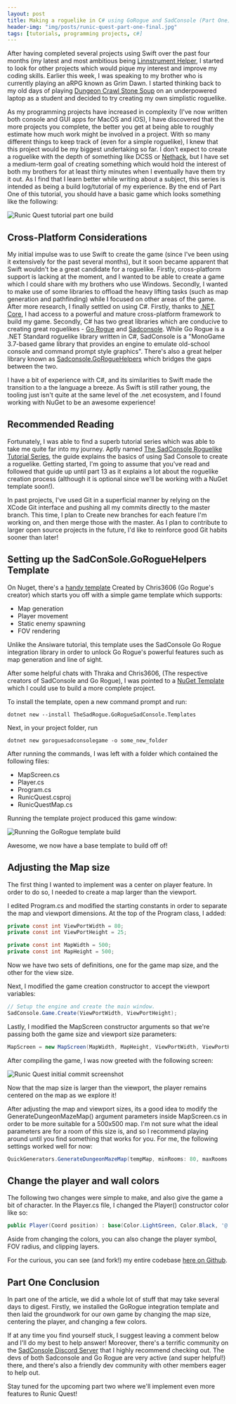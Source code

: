 ```yaml
---
layout: post
title: Making a roguelike in C# using GoRogue and SadConsole (Part One)
header-img: "img/posts/runic-quest-part-one-final.jpg"
tags: [tutorials, programming projects, c#] 
---
```


After having completed several projects using Swift over the past four months (my latest and most ambitious being [Linnstrument Helper](https://markjames.dev/linnstrument-helper), I started to look for other projects which would pique my interest and improve my coding skills. Earlier this week, I was speaking to my brother who is currently playing an aRPG known as Grim Dawn. I started thinking back to my old days of playing [Dungeon Crawl Stone Soup](https://crawl.develz.org/) on an underpowered laptop as a student and decided to try creating my own simplistic roguelike. 

As my programming projects have increased in complexity (I've now written both console and GUI apps for MacOS and iOS), I have discovered that the more projects you complete, the better you get at being able to roughly estimate how much work might be involved in a project. With so many different things to keep track of (even for a simple roguelike), I knew that this project would be my biggest undertaking so far. I don't expect to create a roguelike with the depth of something like DCSS or [Nethack](https://www.nethack.org/), but I have set a medium-term goal of creating something which would hold the interest of both my brothers for at least thirty minutes when I eventually have them try it out. As I find that I learn better while writing about a subject, this series is intended as being a build log/tutorial of my experience. By the end of Part One of this tutorial, you should have a basic game which looks something like the following:

![Runic Quest tutorial part one build](https://markjames.dev/img/posts/runic-quest-build-one.jpg "Screenshot of the end of Part One")

## Cross-Platform Considerations

My initial impulse was to use Swift to create the game (since I've been using it extensively for the past several months), but it soon became apparent that Swift wouldn't be a great candidate for a roguelike. Firstly, cross-platform support is lacking at the moment, and I wanted to be able to create a game which I could share with my brothers who use Windows. Secondly, I wanted to make use of some libraries to offload the heavy lifting tasks (such as map generation and pathfinding) while I focused on other areas of the game. After more research, I finally settled on using C#. Firstly, thanks to [.NET Core](https://dotnet.microsoft.com/download), I had access to a powerful and mature cross-platform framework to build my game. Secondly, C# has two great libraries which are conducive to creating great roguelikes - [Go Rogue](https://github.com/Chris3606/GoRogue) and [Sadconsole](https://sadconsole.com/). While Go Rogue is a .NET Standard roguelike library written in C#, SadConsole is a "MonoGame 3.7-based game library that provides an engine to emulate old-school console and command prompt style graphics". There's also a great helper library known as [Sadconsole.GoRogueHelpers](https://github.com/thesadrogue/SadConsole.GoRogueHelpers) which bridges the gaps between the two.

I have a bit of experience with C#, and its similarities to Swift made the transition to a the language a breeze. As Swift is still rather young, the tooling just isn't quite at the same level of the .net ecosystem, and I found working with NuGet to be an awesome experience!

## Recommended Reading

Fortunately, I was able to find a superb tutorial series which was able to take me quite far into my journey. Aptly named [The SadConsole Roguelike Tutorial Series](https://ansiware.com/), the guide explains the basics of using Sad Console to create a roguelike. Getting started, I'm going to assume that you've read and followed that guide up until part 13 as it explains a lot about the roguelike creation process (although it is optional since we'll be working with a NuGet template soon!). 

In past projects, I've used Git in a superficial manner by relying on the XCode Git interface and pushing all my commits directly to the master branch. This time, I plan to Create new branches for each feature I'm working on, and then merge those with the master. As I plan to contribute to larger open source projects in the future, I'd like to reinforce good Git habits sooner than later!

## Setting up the SadConSole.GoRogueHelpers Template

On Nuget, there's a [handy template](https://www.nuget.org/packages/TheSadRogue.GoRogueSadConsole.Templates/)  Created by Chris3606 (Go Rogue's creator) which starts you off with a simple game template which supports:
* Map generation
* Player movement
* Static enemy spawning
* FOV rendering

Unlike the Ansiware tutorial, this template uses the SadConsole Go Rogue integration library in order to unlock Go Rogue's powerful features such as map generation and line of sight.

After some helpful chats with Thraka and Chris3606, (The respective creators of SadConsole and Go Rogue), I was pointed to a [NuGet Template](https://www.nuget.org/packages/TheSadRogue.GoRogueSadConsole.Templates/) which I could use to build a more complete project.

To install the template, open a new command prompt and run:

```
dotnet new --install TheSadRogue.GoRogueSadConsole.Templates
```

Next, in your project folder, run 
```
dotnet new goroguesadconsolegame -o some_new_folder
```

After running the commands, I was left with a folder which contained the following files:

* MapScreen.cs
* Player.cs 
* Program.cs
* RunicQuest.csproj
* RunicQuestMap.cs

Running the template project produced this game window:

![Running the GoRogue template build](https://markjames.dev/img/posts/gorogue-template-build.jpg "Screenshot of the GoRogue template")

Awesome, we now have a base template to build off of!

## Adjusting the Map size

The first thing I wanted to implement was a center on player feature. In order to do so, I needed to create a map larger than the viewport.  

I edited Program.cs and modified the starting constants in order to separate the map and viewport dimensions. At the top of the Program class, I added:

```csharp
private const int ViewPortWidth = 80;
private const int ViewPortHeight = 25;

private const int MapWidth = 500;
private const int MapHeight = 500;
```

Now we have two sets of definitions, one for the game map size, and the other for the view size.

Next, I modified the game creation constructor to accept the viewport variables:

```csharp
// Setup the engine and create the main window.
SadConsole.Game.Create(ViewPortWidth, ViewPortHeight);
```

Lastly, I modified the MapScreen constructor arguments so that we're passing both the game size and viewport size parameters:

```csharp
MapScreen = new MapScreen(MapWidth, MapHeight, ViewPortWidth, ViewPortHeight);
```

After compiling the game, I was now greeted with the following screen:

![Runic Quest initial commit screenshot](https://markjames.dev/img/posts/runic-quest-center-map.jpg "Runic Quest screenshot")

Now that the map size is larger than the viewport, the player remains centered on the map as we explore it!

After adjusting the map and viewport sizes, its a good idea to modify the GenerateDungeonMazeMap() argument parameters inside MapScreen.cs in order to be more suitable for a 500x500 map. I'm not sure what the ideal parameters are for a room of this size is, and so I recommend playing around until you find something that works for you. For me, the following settings worked well for now:

```csharp
QuickGenerators.GenerateDungeonMazeMap(tempMap, minRooms: 80, maxRooms: 140, roomMinSize: 12, roomMaxSize: 24);
```

## Change the player and wall colors

The following two changes were simple to make, and also give the game a bit of character. In the Player.cs file, I changed the Player() constructor color like so:

```csharp
public Player(Coord position) : base(Color.LightGreen, Color.Black, '@', position, (int)MapLayer.PLAYER, isWalkable: false, isTransparent: true) => FOVRadius = 10;
```
Aside from changing the colors, you can also change the player symbol, FOV radius, and clipping layers.

For the curious, you can see (and fork!) my entire codebase [here on Github](https://github.com/markjamesm/runic-quest).

## Part One Conclusion

In part one of the article, we did a whole lot of stuff that may take several days to digest. Firstly, we installed the GoRogue integration template and then laid the groundwork for our own game by changing the map size, centering the player, and changing a few colors.

If at any time you find yourself stuck, I suggest leaving a comment below and I'll do my best to help answer! Moreover, there's a terrific community on the [SadConsole Discord Server](https://discord.gg/TagZMGg) that I highly recommend checking out. The devs of both Sadconsole and Go Rogue are very active (and super helpful!) there, and there's also a friendly dev community with other members eager to help out.

Stay tuned for the upcoming part two where we'll implement even more features to Runic Quest!